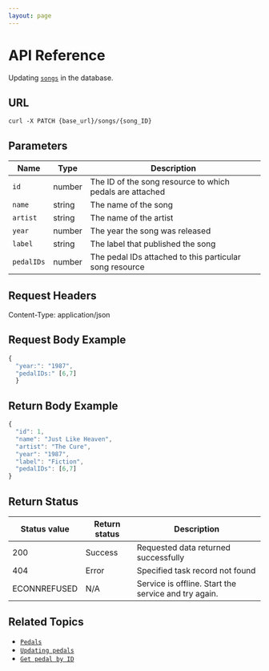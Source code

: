 ```yaml
---
layout: page
---
```


# API Reference

Updating [`songs`](songs.md) in the database.

## URL

```shell
curl -X PATCH {base_url}/songs/{song_ID}
```

## Parameters

| Name | Type | Description |
| ------------- | ----------- | ----------- |
| `id` | number | The ID of the song resource to which pedals are attached |
| `name` | string | The name of the song |
| `artist` | string | The name of the artist |
| `year` | number | The year the song was released |
| `label` | string | The label that published the song |
| `pedalIDs` | number | The pedal IDs attached to this particular song resource |

## Request Headers

Content-Type: application/json

## Request Body Example

```js
{
  "year:": "1987", 
  "pedalIDs:" [6,7]
  }
```

## Return Body Example

```js
{
  "id": 1,
  "name": "Just Like Heaven",
  "artist": "The Cure",
  "year": "1987",
  "label": "Fiction",
  "pedalIDs": [6,7]
}
```

## Return Status

| Status value | Return status | Description |
| ------------- | ----------- | ----------- |
| 200 | Success | Requested data returned successfully |
| 404 | Error | Specified task record not found |
|  ECONNREFUSED | N/A | Service is offline. Start the service and try again. |

## Related Topics

* [`Pedals`](pedals.md)
* [`Updating pedals`](pg-reference-updating-pedals.md)
* [`Get pedal by ID`](pg-reference-get-pedal-by-id.md)
